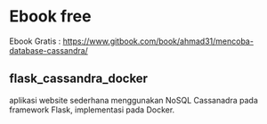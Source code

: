 # Ebook free

Ebook Gratis : https://www.gitbook.com/book/ahmad31/mencoba-database-cassandra/

## flask_cassandra_docker
aplikasi website sederhana menggunakan NoSQL Cassanadra pada framework Flask, implementasi pada Docker.


